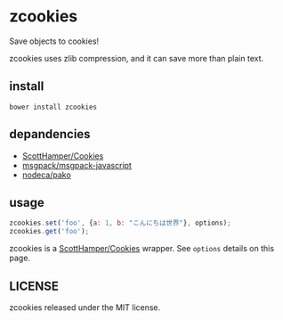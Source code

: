 # zcookies

Save objects to cookies!

zcookies uses zlib compression, and it can save more than plain text.

## install

```
bower install zcookies
```

## depandencies

* [ScottHamper/Cookies](https://github.com/ScottHamper/Cookies)
* [msgpack/msgpack-javascript](https://github.com/msgpack/msgpack-javascript)
* [nodeca/pako](https://github.com/nodeca/pako)

## usage

```js
zcookies.set('foo', {a: 1, b: "こんにちは世界"}, options);
zcookies.get('foo');
```

zcookies is a [ScottHamper/Cookies](https://github.com/ScottHamper/Cookies) wrapper.
See `options` details on this page.

## LICENSE

zcookies released under the MIT license.
